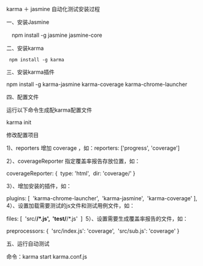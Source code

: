 karma ＋ jasmine 自动化测试安装过程

一、安装Jasmine

　npm install -g jasmine jasmine-core 

二、安装karma

     npm install -g karma

三、安装karma插件

   npm install -g karma-jasmine karma-coverage karma-chrome-launcher

四、配置文件

运行以下命令生成配karma配置文件

karma init

修改配置项目

1)、reporters 增加 coverage ，如：reporters: ['progress', 'coverage']

2）、coverageReporter 指定覆盖率报告存放位置，如：

coverageReporter: {     type: 'html',     dir: 'coverage/' }

3）、增加安装的插件，如：

plugins: [     'karma-chrome-launcher',     'karma-jasmine',     'karma-coverage' ], 
4）、设置加载需要测试的js文件和测试用例文件，如：

files: [     'src/**/*.js',     'test/**/*.js'  ] 
5）、设置需要生成覆盖率报告的文件，如：

preprocessors: {     'src/index.js': 'coverage',     'src/sub.js': 'coverage' }


五、运行自动测试

命令：karma start karma.conf.js



 



